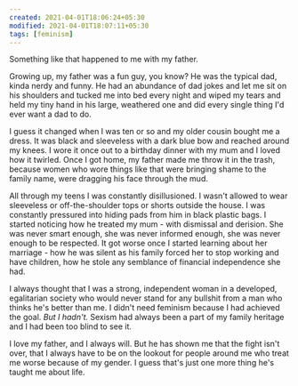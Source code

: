 ```yaml
---
created: 2021-04-01T18:06:24+05:30
modified: 2021-04-01T18:07:11+05:30
tags: [feminism]
---
```


 Something like that happened to me with my father.

Growing up, my father was a fun guy, you know? He was the typical dad, kinda nerdy and funny. He had an abundance of dad jokes and let me sit on his shoulders and tucked me into bed every night and wiped my tears and held my tiny hand in his large, weathered one and did every single thing I'd ever want a dad to do.

I guess it changed when I was ten or so and my older cousin bought me a dress. It was black and sleeveless with a dark blue bow and reached around my knees. I wore it once out to a birthday dinner with my mum and I loved how it twirled. Once I got home, my father made me throw it in the trash, because  women who wore things like that were bringing shame to the family name, were dragging his face through the mud.

All through my teens I was constantly disillusioned. I wasn't allowed to wear sleeveless or off-the-shoulder tops or shorts outside the house. I was constantly pressured into hiding pads from him in black plastic bags. I started noticing how he treated my mum - with dismissal and derision. She was never smart enough, she was never informed enough, she was never enough to be respected. It got worse once I started learning about her marriage - how he was silent as his family forced her to stop working and have children, how he stole any semblance of financial independence she had.

I always thought that I was a strong, independent woman in a developed, egalitarian society who would never stand for any bullshit from a man who thinks he's better than me. I didn't need feminism because I had achieved the goal. *But I hadn't.* Sexism had always been a part of my family heritage and I had been too blind to see it.

I love my father, and I always will. But he has shown me that the fight isn't over, that I always have to be on the lookout for people around me who treat me worse because of my gender. I guess that's just one more thing he's taught me about life. 
